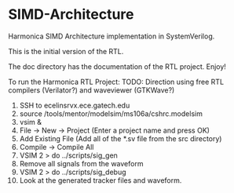 # SIMD-Architecture

Harmonica SIMD Architecture implementation in SystemVerilog.

This is the initial version of the RTL.

The doc directory has the documentation of the RTL project. Enjoy!


To run the Harmonica RTL Project:
TODO: Direction using free RTL compilers (Verilator?) and waveviewer (GTKWave?)

  1. SSH to ecelinsrvx.ece.gatech.edu
  2. source /tools/mentor/modelsim/ms106a/cshrc.modelsim
  3. vsim &
  4. File -> New -> Project (Enter a project name and press OK)
  5. Add Existing File (Add all of the *.sv file from the src directory)
  6. Compile -> Compile All
  7. VSIM 2 > do ../scripts/sig_gen 
  8. Remove all signals from the waveform
  9. VSIM 2 > do ../scripts/sig_debug
  10. Look at the generated tracker files and waveform.
  

